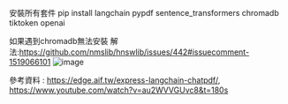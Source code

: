 安裝所有套件
pip install langchain pypdf sentence_transformers chromadb tiktoken openai

如果遇到chromadb無法安裝 解法:https://github.com/nmslib/hnswlib/issues/442#issuecomment-1519066101
![image](https://github.com/ArthurWang657/PDFChat/assets/66664756/aebf969b-d2c7-4c1d-936f-e4c17e497a94)


參考資料 : https://edge.aif.tw/express-langchain-chatpdf/, 
          https://www.youtube.com/watch?v=au2WVVGUvc8&t=180s
